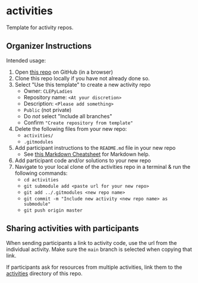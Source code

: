 # activities

Template for activity repos.

## Organizer Instructions

Intended usage:

1. Open [this repo](https://github.com/CLEPyLadies/activities) on GitHub (in a browser)
2. Clone this repo locally if you have not already done so.
3. Select "Use this template" to create a new activity repo
    - Owner: `CLEPyLadies`
    - Repository name: `<At your discretion>`
    - Description: `<Please add something>`
    - `Public` (not private)
    - Do _not_ select "Include all branches"
    - Confirm `"Create repository from template"`
4. Delete the following files from your new repo:
    - `activities/`
    - `.gitmodules`
5. Add participant instructions to the `README.md` file in your new repo
    - See [this Markdown Cheatsheet](https://github.com/adam-p/markdown-here/wiki/Markdown-Cheatsheet) for Markdown help.
6. Add participant code and/or solutions to your new repo
7. Navigate to your local clone of the activities repo in a terminal & run the following commands:
    - `cd activities`
    - `git submodule add <paste url for your new repo>`
    - `git add ../.gitmodules <new repo name>`
    - `git commit -m "Include new activity <new repo name> as submodule"`
    - `git push origin master`

## Sharing activities with participants

When sending participants a link to activity code, use the url from the individual activity.
Make sure the `main` branch is selected when copying that link.

If participants ask for resources from multiple activities, link them to the [activities](activities) directory of this repo.
